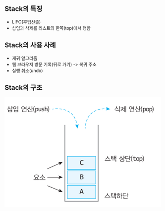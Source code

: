 ## Stack의 특징
- LIFO(후입선출)
- 삽입과 삭제를 리스트의 한쪽(top)에서 행함

## Stack의 사용 사례
- 재귀 알고리즘
- 웹 브라우저 방문 기록(뒤로 가기) -> 복귀 주소
- 실행 취소(undo)

## Stack의 구조
![](./image/stack.png)
